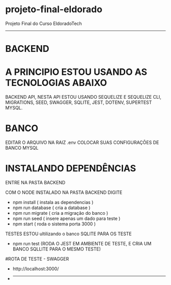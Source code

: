 # projeto-final-eldorado
Projeto Final do Curso EldoradoTech
________________________________________________________________________________________________________________________________________________________________________
# BACKEND
# A PRINCIPIO ESTOU USANDO AS TECNOLOGIAS ABAIXO
BACKEND API, NESTA API ESTOU USANDO SEQUELIZE E SEQUELIZE CLI, MIGRATIONS, SEED, SWAGGER, SQLITE, JEST, DOTENV, SUPERTEST MYSQL.

# BANCO 
EDITAR O ARQUIVO NA RAIZ .env 
  COLOCAR SUAS CONFIGURAÇÕES DE BANCO MYSQL
  
# INSTALANDO DEPENDÊNCIAS 
  ENTRE NA PASTA BACKEND
  
  COM O NODE INSTALADO NA PASTA BACKEND DIGITE
   - npm install ( instala as dependencias )
   - npm run database ( cria a database )
   - npm run migrate ( cria a migração do banco )
   - npm run seed ( insere apenas um dado para teste )
   - npm start ( roda o sistema porta 3000 )

  TESTES  ESTOU ultilizando o banco SQLITE PARA OS TESTE
   - npm run test (RODA O JEST EM AMBIENTE DE TESTE, E CRIA UM BANCO SQLLITE PARA O MESMO TESTE)
 
 #ROTA DE TESTE - SWAGGER
 - http://localhost:3000/
 - ____________________________________________________________________________________________________________________________________________________________________

